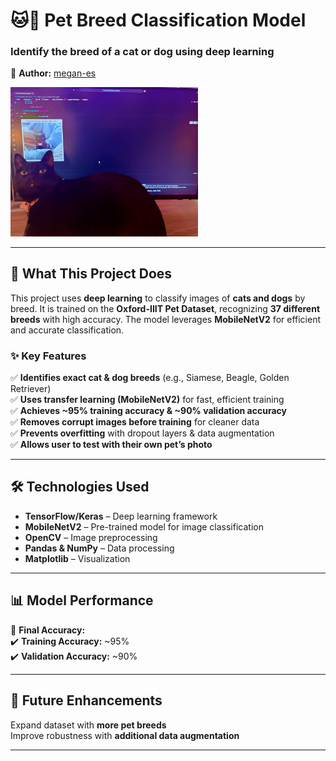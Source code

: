  # 🐱🐶 Pet Breed Classification Model  
### Identify the breed of a cat or dog using deep learning  
📌 **Author:** [megan-es](https://github.com/megan-es)  

<img src="images/kali1.jpeg" alt="Kali Image" width="300">

---

## **📖 What This Project Does**  
This project uses **deep learning** to classify images of **cats and dogs** by breed. It is trained on the **Oxford-IIIT Pet Dataset**, recognizing **37 different breeds** with high accuracy. The model leverages **MobileNetV2** for efficient and accurate classification.  

### **✨ Key Features**
✅ **Identifies exact cat & dog breeds** (e.g., Siamese, Beagle, Golden Retriever)  
✅ **Uses transfer learning (MobileNetV2)** for fast, efficient training  
✅ **Achieves ~95% training accuracy & ~90% validation accuracy**  
✅ **Removes corrupt images before training** for cleaner data  
✅ **Prevents overfitting** with dropout layers & data augmentation  
✅ **Allows user to test with their own pet’s photo**  

---

## **🛠 Technologies Used**
- **TensorFlow/Keras** – Deep learning framework  
- **MobileNetV2** – Pre-trained model for image classification  
- **OpenCV** – Image preprocessing  
- **Pandas & NumPy** – Data processing  
- **Matplotlib** – Visualization  

---

## **📊 Model Performance**
📌 **Final Accuracy:**  
✔️ **Training Accuracy:** ~95%  
✔️ **Validation Accuracy:** ~90%  


---

## **🚀 Future Enhancements**
Expand dataset with **more pet breeds**  
Improve robustness with **additional data augmentation**  

---
